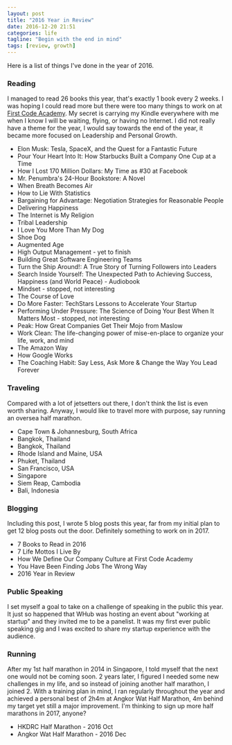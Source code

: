 ```yaml
---
layout: post
title: "2016 Year in Review"
date: 2016-12-20 21:51
categories: life
tagline: "Begin with the end in mind"
tags: [review, growth]
---
```


Here is a list of things I've done in the year of 2016.

### Reading

I managed to read 26 books this year, that's exactly 1 book every 2 weeks. I was hoping I could read more but there were too many things to work on at <a href="http://firstcodeacademy.com" target="_blank">First Code Academy</a>. My secret is carrying my Kindle everywhere with me when I know I will be waiting, flying, or having no Internet. I did not really have a theme for the year, I would say towards the end of the year, it became more focused on Leadership and Personal Growth.

<ul>
	<li>Elon Musk: Tesla, SpaceX, and the Quest for a Fantastic Future</li>
	<li>Pour Your Heart Into It: How Starbucks Built a Company One Cup at a Time</li>
	<li>How I Lost 170 Million Dollars: My Time as #30 at Facebook</li>
	<li>Mr. Penumbra's 24-Hour Bookstore: A Novel</li>
	<li>When Breath Becomes Air</li>
	<li>How to Lie With Statistics</li>
	<li>Bargaining for Advantage: Negotiation Strategies for Reasonable People</li>
	<li>Delivering Happiness</li>
	<li>The Internet is My Religion</li>
	<li>Tribal Leadership</li>
	<li>I Love You More Than My Dog</li>
	<li>Shoe Dog</li>
	<li>Augmented Age</li>
	<li>High Output Management - yet to finish</li>
	<li>Building Great Software Engineering Teams</li>
	<li>Turn the Ship Around!: A True Story of Turning Followers into Leaders</li>
	<li>Search Inside Yourself: The Unexpected Path to Achieving Success, Happiness (and World Peace) - Audiobook</li>
	<li>Mindset - stopped, not interesting</li>
	<li>The Course of Love</li>
	<li>Do More Faster: TechStars Lessons to Accelerate Your Startup</li>
	<li>Performing Under Pressure: The Science of Doing Your Best When It Matters Most - stopped, not interesting</li>
	<li>Peak: How Great Companies Get Their Mojo from Maslow</li>
	<li>Work Clean: The life-changing power of mise-en-place to organize your life, work, and mind</li>
	<li>The Amazon Way</li>
	<li>How Google Works</li>
	<li>The Coaching Habit: Say Less, Ask More & Change the Way You Lead Forever</li>
</ul>


### Traveling

Compared with a lot of jetsetters out there, I don't think the list is even worth sharing. Anyway, I would like to travel more with purpose, say running an oversea half marathon.

<ul>
	<li>Cape Town & Johannesburg, South Africa</li>
	<li>Bangkok, Thailand</li>
	<li>Bangkok, Thailand</li>
	<li>Rhode Island and Maine, USA</li>
	<li>Phuket, Thailand</li>
	<li>San Francisco, USA</li>
	<li>Singapore</li>
	<li>Siem Reap, Cambodia</li>
	<li>Bali, Indonesia</li>
</ul>

### Blogging

Including this post, I wrote 5 blog posts this year, far from my initial plan to get 12 blog posts out the door. Definitely something to work on in 2017.

<ul>
	<li>7 Books to Read in 2016</li>
	<li>7 Life Mottos I Live By</li>
	<li>How We Define Our Company Culture at First Code Academy</li>
	<li>You Have Been Finding Jobs The Wrong Way</li>
	<li>2016 Year in Review</li>
</ul>

### Public Speaking

I set myself a goal to take on a challenge of speaking in the public this year. It just so happened that WHub was hosting an event about "working at startup" and they invited me to be a panelist. It was my first ever public speaking gig and I was excited to share my startup experience with the audience.

### Running

After my 1st half marathon in 2014 in Singapore, I told myself that the next one would not be coming soon. 2 years later, I figured I needed some new challenges in my life, and so instead of joining another half marathon, I joined 2. With a training plan in mind, I ran regularly throughout the year and achieved a personal best of 2h4m at Angkor Wat Half Marathon, 4m behind my target yet still a major improvement. I'm thinking to sign up more half marathons in 2017, anyone?

<ul>
	<li>HKDRC Half Marathon - 2016 Oct</li>
	<li>Angkor Wat Half Marathon - 2016 Dec</li>
</ul>

